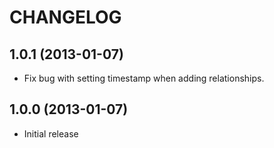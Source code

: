 # CHANGELOG

## 1.0.1 (2013-01-07)

* Fix bug with setting timestamp when adding relationships.

## 1.0.0 (2013-01-07)

* Initial release